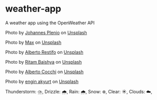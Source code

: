 # weather-app

A weather app using the OpenWeather API

Photo by <a href="https://unsplash.com/pt-br/@jplenio?utm_source=unsplash&utm_medium=referral&utm_content=creditCopyText">Johannes Plenio</a> on <a href="https://unsplash.com/images/nature/thunderstorm?utm_source=unsplash&utm_medium=referral&utm_content=creditCopyText">Unsplash</a>

Photo by <a href="https://unsplash.com/fr/@notquitemax?utm_source=unsplash&utm_medium=referral&utm_content=creditCopyText">Max</a> on <a href="https://unsplash.com/photos/22x7fxFpl_8?utm_source=unsplash&utm_medium=referral&utm_content=creditCopyText">Unsplash</a>

Photo by <a href="https://unsplash.com/@albertorestifo?utm_source=unsplash&utm_medium=referral&utm_content=creditCopyText">Alberto Restifo</a> on <a href="https://unsplash.com/wallpapers/nature/snow?utm_source=unsplash&utm_medium=referral&utm_content=creditCopyText">Unsplash</a>

Photo by <a href="https://unsplash.com/@ritambaishya?utm_source=unsplash&utm_medium=referral&utm_content=creditCopyText">Ritam Baishya</a> on <a href="https://unsplash.com/photos/ROVBDer29PQ?utm_source=unsplash&utm_medium=referral&utm_content=creditCopyText">Unsplash</a>

Photo by <a href="https://unsplash.com/@albcox?utm_source=unsplash&utm_medium=referral&utm_content=creditCopyText">Alberto Cocchi</a> on <a href="https://unsplash.com/s/photos/rain?utm_source=unsplash&utm_medium=referral&utm_content=creditCopyText">Unsplash</a>

Photo by <a href="https://unsplash.com/@enginakyurt?utm_source=unsplash&utm_medium=referral&utm_content=creditCopyText">engin akyurt</a> on <a href="https://unsplash.com/photos/ORZY095Y9fM?utm_source=unsplash&utm_medium=referral&utm_content=creditCopyText">Unsplash</a>

Thunderstorm: ⛈️,
Drizzle: 🌧️,
Rain: 🌧️,
Snow: ❄️,
Clear: ☀️,
Clouds: ☁️,


